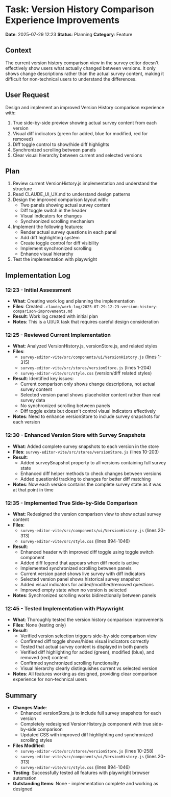 # Task: Version History Comparison Experience Improvements
**Date**: 2025-07-29 12:23
**Status**: Planning
**Category**: Feature

## Context
The current version history comparison view in the survey editor doesn't effectively show users what actually changed between versions. It only shows change descriptions rather than the actual survey content, making it difficult for non-technical users to understand the differences.

## User Request
Design and implement an improved Version History comparison experience with:
1. True side-by-side preview showing actual survey content from each version
2. Visual diff indicators (green for added, blue for modified, red for removed)
3. Diff toggle control to show/hide diff highlights
4. Synchronized scrolling between panels
5. Clear visual hierarchy between current and selected versions

## Plan
1. Review current VersionHistory.js implementation and understand the structure
2. Read CLAUDE_UI_UX.md to understand design patterns
3. Design the improved comparison layout with:
   - Two panels showing actual survey content
   - Diff toggle switch in the header
   - Visual indicators for changes
   - Synchronized scrolling mechanism
4. Implement the following features:
   - Render actual survey questions in each panel
   - Add diff highlighting system
   - Create toggle control for diff visibility
   - Implement synchronized scrolling
   - Enhance visual hierarchy
5. Test the implementation with playwright

## Implementation Log
### 12:23 - Initial Assessment
- **What**: Creating work log and planning the implementation
- **Files**: Created `.claude/work-log/2025-07-29-12-23-version-history-comparison-improvements.md`
- **Result**: Work log created with initial plan
- **Notes**: This is a UI/UX task that requires careful design consideration

### 12:25 - Reviewed Current Implementation
- **What**: Analyzed VersionHistory.js, versionStore.js, and related styles
- **Files**: 
  - `survey-editor-vite/src/components/ui/VersionHistory.js` (lines 1-315)
  - `survey-editor-vite/src/stores/versionStore.js` (lines 1-204)
  - `survey-editor-vite/src/style.css` (version/diff related styles)
- **Result**: Identified key issues:
  - Current comparison only shows change descriptions, not actual survey content
  - Selected version panel shows placeholder content rather than real survey data
  - No synchronized scrolling between panels
  - Diff toggle exists but doesn't control visual indicators effectively
- **Notes**: Need to enhance versionStore to include survey snapshots for each version

### 12:30 - Enhanced Version Store with Survey Snapshots
- **What**: Added complete survey snapshots to each version in the store
- **Files**: `survey-editor-vite/src/stores/versionStore.js` (lines 10-203)
- **Result**: 
  - Added surveySnapshot property to all versions containing full survey state
  - Enhanced diff helper methods to check changes between versions
  - Added questionId tracking to changes for better diff matching
- **Notes**: Now each version contains the complete survey state as it was at that point in time

### 12:35 - Implemented True Side-by-Side Comparison
- **What**: Redesigned the version comparison view to show actual survey content
- **Files**: 
  - `survey-editor-vite/src/components/ui/VersionHistory.js` (lines 20-313)
  - `survey-editor-vite/src/style.css` (lines 894-1046)
- **Result**: 
  - Enhanced header with improved diff toggle using toggle switch component
  - Added diff legend that appears when diff mode is active
  - Implemented synchronized scrolling between panels
  - Current version panel shows live survey with diff indicators
  - Selected version panel shows historical survey snapshot
  - Added visual indicators for added/modified/removed questions
  - Improved empty state when no version is selected
- **Notes**: Synchronized scrolling works bidirectionally between panels

### 12:45 - Tested Implementation with Playwright
- **What**: Thoroughly tested the version history comparison improvements
- **Files**: None (testing only)
- **Result**: 
  - Verified version selection triggers side-by-side comparison view
  - Confirmed diff toggle shows/hides visual indicators correctly
  - Tested that actual survey content is displayed in both panels
  - Verified diff highlighting for added (green), modified (blue), and removed (red) content
  - Confirmed synchronized scrolling functionality
  - Visual hierarchy clearly distinguishes current vs selected version
- **Notes**: All features working as designed, providing clear comparison experience for non-technical users

## Summary
- **Changes Made**: 
  - Enhanced versionStore.js to include full survey snapshots for each version
  - Completely redesigned VersionHistory.js component with true side-by-side comparison
  - Updated CSS with improved diff highlighting and synchronized scrolling styles
- **Files Modified**: 
  - `survey-editor-vite/src/stores/versionStore.js` (lines 10-258)
  - `survey-editor-vite/src/components/ui/VersionHistory.js` (lines 20-313) 
  - `survey-editor-vite/src/style.css` (lines 894-1046)
- **Testing**: Successfully tested all features with playwright browser automation
- **Outstanding Items**: None - implementation complete and working as designed
